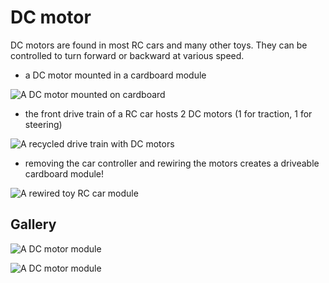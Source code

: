 # DC motor

DC motors are found in most RC cars and many other toys. 
They can be controlled to turn forward or backward at various speed.

* a DC motor mounted in a cardboard module

![A DC motor mounted on cardboard]({{site.baseurl}}/assets/mounteddcmotor.jpg)

* the front drive train of a RC car hosts 2 DC motors (1 for traction, 1 for steering)

![A recycled drive train with DC motors]({{site.baseurl}}/assets/carmotor.jpg)

* removing the car controller and rewiring the motors
creates a driveable cardboard module!

![A rewired toy RC car module]({{site.baseurl}}/assets/rccarmodule.jpg)

## Gallery

![A DC motor module]({{site.baseurl}}/assets/modules/dc-geared-motor.jpg)

![A DC motor module]({{site.baseurl}}/assets/modules/dc-traction.jpg)
